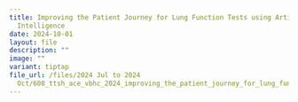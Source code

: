 ```yaml
---
title: Improving the Patient Journey for Lung Function Tests using Artificial
  Intelligence
date: 2024-10-01
layout: file
description: ""
image: ""
variant: tiptap
file_url: /files/2024 Jul to 2024
  Oct/608_ttsh_ace_vbhc_2024_improving_the_patient_journey_for_lung_function_tests_using_artificial_.pdf
---
```

